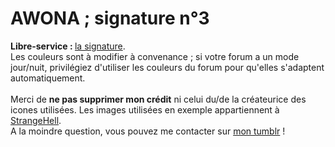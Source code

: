 # AWONA ; signature n°3
<b>Libre-service : </b><a href="https://github.com/Awonaa/signatures/blob/main/signature%203/SIGNA3.html">la signature</a>.
<br>
Les couleurs sont à modifier à convenance ; si votre forum a un mode jour/nuit, privilégiez d'utiliser les couleurs du forum pour qu'elles s'adaptent automatiquement. 
<br><br>Merci de <b>ne pas supprimer mon crédit</b> ni celui du/de la créateurice des icones utilisées. Les images utilisées en exemple appartiennent à <a href="https://strange-hell.tumblr.com/">StrangeHell</a>.
<br>A la moindre question, vous pouvez me contacter sur <a href="https://awonaa.tumblr.com/">mon tumblr</a> !
